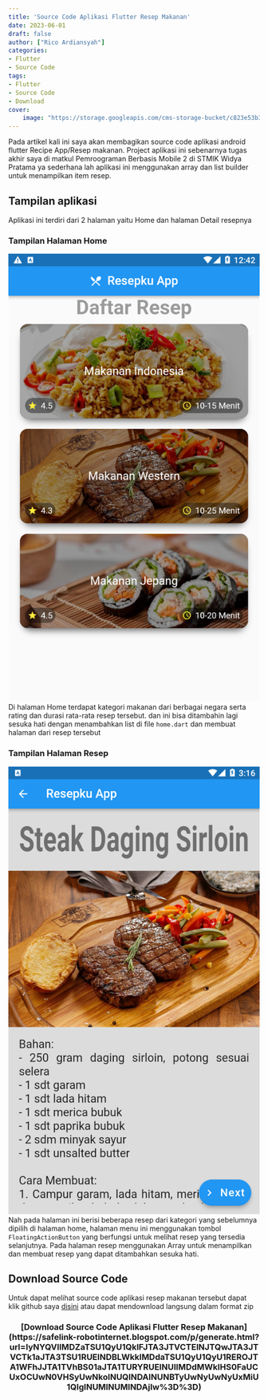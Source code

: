 ```yaml
---
title: 'Source Code Aplikasi Flutter Resep Makanan'
date: 2023-06-01
draft: false
author: ["Rico Ardiansyah"]
categories:
- Flutter
- Source Code
tags:
- Flutter
- Source Code
- Download
cover:
    image: "https://storage.googleapis.com/cms-storage-bucket/c823e53b3a1a7b0d36a9.png"
---
```

Pada artikel kali ini saya akan membagikan source code aplikasi android flutter Recipe App/Resep makanan. Project aplikasi ini sebenarnya tugas akhir saya di matkul Pemroograman Berbasis Mobile 2 di STMIK Widya Pratama ya sederhana lah 
aplikasi ini menggunakan array dan list builder untuk menampilkan item resep.
## Tampilan aplikasi
Aplikasi ini terdiri dari 2 halaman yaitu Home dan halaman Detail resepnya

### Tampilan Halaman Home

![Home Screen](https://raw.githubusercontent.com/0xricoard/simple-recipe-app-flutter/master/assets/images/5880C0C4-6911-418E-BA46-9F9AF5A496DA.png)
Di halaman Home terdapat kategori makanan dari berbagai negara serta rating dan durasi rata-rata resep tersebut.
dan ini bisa ditambahin lagi sesuka hati dengan menambahkan list di file ``home.dart`` dan membuat halaman dari resep tersebut

### Tampilan Halaman Resep
 ![Halaman Resep](https://raw.githubusercontent.com/0xricoard/simple-recipe-app-flutter/master/assets/images/Screenshot_20221227-151655.png)
 Nah pada halaman ini berisi beberapa resep dari kategori yang sebelumnya dipilih di halaman home, halaman menu ini menggunakan tombol ``FloatingActionButton`` yang berfungsi untuk melihat resep yang tersedia selanjutnya.
 Pada halaman resep menggunakan Array untuk menampilkan dan membuat resep yang dapat ditambahkan sesuka hati.
 
 ## Download Source Code
 Untuk dapat melihat source code aplikasi resep makanan tersebut dapat klik github saya [disini](https://github.com/0xricoard/simple-recipe-app-flutter) 
 atau dapat mendownload langsung dalam format zip
<center><h3>[Download Source Code Aplikasi Flutter Resep Makanan](https://safelink-robotinternet.blogspot.com/p/generate.html?url=IyNYQVIlMDZaTSU1QyU1QklFJTA3JTVCTElNJTQwJTA3JTVCTk1aJTA3TSU1RUElNDBLWkklMDdaTSU1QyU1QyU1REROJTA1WFhJJTA1TVhBS01aJTA1TURYRUElNUIlMDdMWklHS0FaUCUxOCUwN0VHSyUwNkolNUQlNDAlNUNBTyUwNyUwNyUxMiU1QlglNUMlNUMlNDAjIw%3D%3D)</h3></center>
